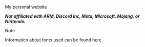 My personal website

__*Not affiliated with ARM, Discord Inc, Meta, Microsoft, Mojang, or Nintendo.*__

> [!NOTE] 
>
> Information about fonts used can be found [here](https://github.com/kckarnige/kckarnige.github.io/blob/main/style/fonts/sources.md)